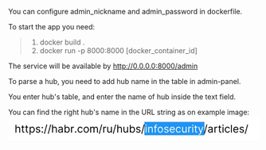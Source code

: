 You can configure admin_nickname and admin_password in dockerfile.

To start the app you need:
 > 1. docker build .
 > 2. docker run -p 8000:8000 [docker_container_id]

The service will be available by http://0.0.0.0:8000/admin

To parse a hub, you need to add hub name in the table in admin-panel.

You enter hub's table, and enter the name of hub inside the text field. 

You can find the right hub's name in the URL string as on example image:
![alt text](https://github.com/k1nque/HabrHubsParser/blob/master/images/hub_name.jpg?raw=true)


